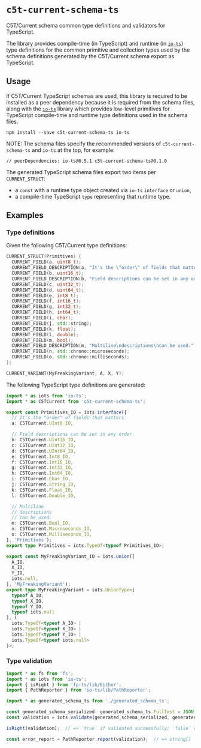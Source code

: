 # `c5t-current-schema-ts`

C5T/Current schema common type definitions and validators for TypeScript.

The library provides compile-time (in TypeScript) and runtime (in [`io-ts`](https://github.com/gcanti/io-ts/)) type definitions for the common primitive and collection types used by the schema definitions generated by the C5T/Current schema export as TypeScript.


## Usage

If C5T/Current TypeScript schemas are used, this library is required to be installed as a peer dependency because it is required from the schema files, along with the [`io-ts`](https://github.com/gcanti/io-ts/) library which provides low-level primitives for TypeScript compile-time and runtime type definitions used in the schema files.

```
npm install --save c5t-current-schema-ts io-ts
```

NOTE: The schema files specify the recommended versions of `c5t-current-schema-ts` and `io-ts` at the top, for example:
```
// peerDependencies: io-ts@0.5.1 c5t-current-schema-ts@0.1.0
```

The generated TypeScript schema files export two items per `CURRENT_STRUCT`:
- a `const` with a runtime type object created via `io-ts` `interface` or `union`,
- a compile-time TypeScript `type` representing that runtime type.


## Examples


### Type definitions

Given the following C5T/Current type definitions:
```cpp
CURRENT_STRUCT(Primitives) {
  CURRENT_FIELD(a, uint8_t);
  CURRENT_FIELD_DESCRIPTION(a, "It's the \"order\" of fields that matters.");
  CURRENT_FIELD(b, uint16_t);
  CURRENT_FIELD_DESCRIPTION(b, "Field descriptions can be set in any order.");
  CURRENT_FIELD(c, uint32_t);
  CURRENT_FIELD(d, uint64_t);
  CURRENT_FIELD(e, int8_t);
  CURRENT_FIELD(f, int16_t);
  CURRENT_FIELD(g, int32_t);
  CURRENT_FIELD(h, int64_t);
  CURRENT_FIELD(i, char);
  CURRENT_FIELD(j, std::string);
  CURRENT_FIELD(k, float);
  CURRENT_FIELD(l, double);
  CURRENT_FIELD(m, bool);
  CURRENT_FIELD_DESCRIPTION(m, "Multiline\ndescriptions\ncan be used.");
  CURRENT_FIELD(n, std::chrono::microseconds);
  CURRENT_FIELD(o, std::chrono::milliseconds);
};

CURRENT_VARIANT(MyFreakingVariant, A, X, Y);
```

The following TypeScript type definitions are generated:
```ts
import * as iots from 'io-ts';
import * as C5TCurrent from 'c5t-current-schema-ts';

export const Primitives_IO = iots.interface({
  // It's the "order" of fields that matters.
  a: C5TCurrent.UInt8_IO,

  // Field descriptions can be set in any order.
  b: C5TCurrent.UInt16_IO,
  c: C5TCurrent.UInt32_IO,
  d: C5TCurrent.UInt64_IO,
  e: C5TCurrent.Int8_IO,
  f: C5TCurrent.Int16_IO,
  g: C5TCurrent.Int32_IO,
  h: C5TCurrent.Int64_IO,
  i: C5TCurrent.Char_IO,
  j: C5TCurrent.String_IO,
  k: C5TCurrent.Float_IO,
  l: C5TCurrent.Double_IO,

  // Multiline
  // descriptions
  // can be used.
  m: C5TCurrent.Bool_IO,
  n: C5TCurrent.Microseconds_IO,
  o: C5TCurrent.Milliseconds_IO,
}, 'Primitives');
export type Primitives = iots.TypeOf<typeof Primitives_IO>;

export const MyFreakingVariant_IO = iots.union([
  A_IO,
  X_IO,
  Y_IO,
  iots.null,
], 'MyFreakingVariant');
export type MyFreakingVariant = iots.UnionType<[
  typeof A_IO,
  typeof X_IO,
  typeof Y_IO,
  typeof iots.null
], (
  iots.TypeOf<typeof A_IO> |
  iots.TypeOf<typeof X_IO> |
  iots.TypeOf<typeof Y_IO> |
  iots.TypeOf<typeof iots.null>
)>;
```


### Type validation

```ts
import * as fs from 'fs';
import * as iots from 'io-ts';
import { isRight } from 'fp-ts/lib/Either';
import { PathReporter } from 'io-ts/lib/PathReporter';

import * as generated_schema_ts from './generated_schema_ts';

const generated_schema_serialized: generated_schema_ts.FullTest = JSON.parse(String(fs.readFileSync('./generated_schema_serialized.json')));
const validation = iots.validate(generated_schema_serialized, generated_schema_ts.Primitives_IO);

isRight(validation);  // => `true` if validated successfully; `false` otherwise.

const error_report = PathReporter.report(validation);  // => string[]
```
